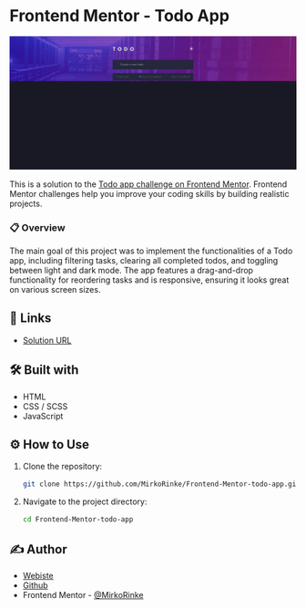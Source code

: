 # Frontend Mentor - Todo App

![](https://raw.githubusercontent.com/MirkoRinke/Frontend-Mentor-todo-app/refs/heads/main/preview.jpg)


This is a solution to the [Todo app challenge on Frontend Mentor](https://www.frontendmentor.io/challenges/todo-app-Su1_KokOW). Frontend Mentor challenges help you improve your coding skills by building realistic projects. 

### 📋 Overview

The main goal of this project was to implement the functionalities of a Todo app, including filtering tasks, clearing all completed todos, and toggling between light and dark mode. The app features a drag-and-drop functionality for reordering tasks and is responsive, ensuring it looks great on various screen sizes.

## 🔗 Links

- [Solution URL](https://www.frontendmentor.io/solutions/todo-app-XxBaTQ-I4x)

## 🛠️ Built with

- HTML
- CSS / SCSS
- JavaScript

## ⚙️ How to Use

1. Clone the repository:
   ```bash
   git clone https://github.com/MirkoRinke/Frontend-Mentor-todo-app.git
   ```

2. Navigate to the project directory:
   ```bash
   cd Frontend-Mentor-todo-app
   ```

## ✍️ Author

 - [Webiste](https://mirkorinke.dev)
 - [Github](https://github.com/MirkoRinke)
 - Frontend Mentor - [@MirkoRinke](https://www.frontendmentor.io/profile/MirkoRinke)
